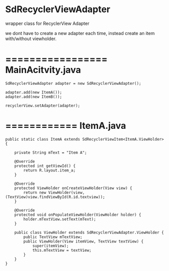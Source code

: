 SdRecyclerViewAdapter
=====================

wrapper class for RecyclerView Adapter

we dont have to create a new adapter each time, instead create an item with/without viewholder.


=================
MainAcitvity.java
==================
```
SdRecyclerViewAdapter adapter = new SdRecyclerViewAdapter();

adapter.add(new ItemA());
adapter.add(new ItemB());

recyclerView.setAdapter(adapter);
```
============
ItemA.java
============
```
public static class ItemA extends SdRecyclerViewItem<ItemA.ViewHolder>{

    private String mText = "Item A";
  
    @Override
    protected int getViewId() {
        return R.layout.item_a;
    }
  
    @Override
    protected ViewHolder onCreateViewHolder(View view) {
        return new ViewHolder(view, (TextView)view.findViewById(R.id.textview));
    }
  
    @Override
    protected void onPopulateViewHolder(ViewHolder holder) {
        holder.mTextView.setText(mText);
    }
  
    public class ViewHolder extends SdRecyclerViewAdapter.ViewHolder {
        public TextView mTextView;
        public ViewHolder(View itemView, TextView textView) {
            super(itemView);
            this.mTextView = textView;
        }
    }
}
```
